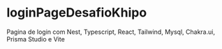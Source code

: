 # loginPageDesafioKhipo
 Pagina de login com Nest, Typescript, React, Tailwind,  Mysql, Chakra.ui, Prisma Studio e Vite
